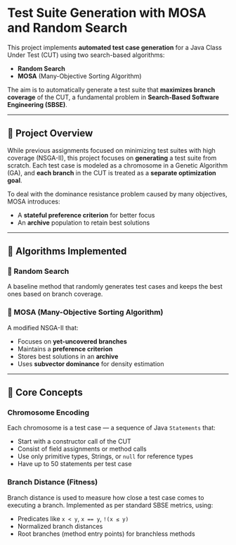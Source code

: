 # Test Suite Generation with MOSA and Random Search

This project implements **automated test case generation** for a Java Class Under Test (CUT) using two search-based algorithms:

- **Random Search**
- **MOSA** (Many-Objective Sorting Algorithm)

The aim is to automatically generate a test suite that **maximizes branch coverage** of the CUT, a fundamental problem in **Search-Based Software Engineering (SBSE)**.

---

## 🚀 Project Overview

While previous assignments focused on minimizing test suites with high coverage (NSGA-II), this project focuses on **generating** a test suite from scratch. Each test case is modeled as a chromosome in a Genetic Algorithm (GA), and **each branch** in the CUT is treated as a **separate optimization goal**.

To deal with the dominance resistance problem caused by many objectives, MOSA introduces:
- A **stateful preference criterion** for better focus
- An **archive** population to retain best solutions

---

## 🧬 Algorithms Implemented

### 🔹 Random Search
A baseline method that randomly generates test cases and keeps the best ones based on branch coverage.

### 🔹 MOSA (Many-Objective Sorting Algorithm)
A modified NSGA-II that:
- Focuses on **yet-uncovered branches**
- Maintains a **preference criterion**
- Stores best solutions in an **archive**
- Uses **subvector dominance** for density estimation

---

## 🧠 Core Concepts

### Chromosome Encoding
Each chromosome is a test case — a sequence of Java `Statements` that:
- Start with a constructor call of the CUT
- Consist of field assignments or method calls
- Use only primitive types, Strings, or `null` for reference types
- Have up to 50 statements per test case

### Branch Distance (Fitness)
Branch distance is used to measure how close a test case comes to executing a branch. Implemented as per standard SBSE metrics, using:
- Predicates like `x < y`, `x == y`, `!(x ≤ y)`
- Normalized branch distances
- Root branches (method entry points) for branchless methods



